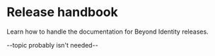 # Release handbook

Learn how to handle the documentation for Beyond Identity releases.

--topic probably isn't needed--
